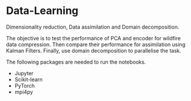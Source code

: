 # Data-Learning
Dimensionality reduction, Data assimilation and Domain decomposition.

The objective is to test the performance of PCA and encoder for wildfire data compression. Then compare their performance for assimilation using Kalman Filters. Finally, use domain decomposition to parallelise the task.

The following packages are needed to run the notebooks.
- Jupyter
- Scikit-learn
- PyTorch
- mpi4py
